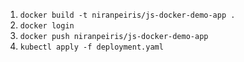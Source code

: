 1. `docker build -t niranpeiris/js-docker-demo-app .`
2. `docker login`
3. `docker push niranpeiris/js-docker-demo-app`
4. `kubectl apply -f deployment.yaml`
